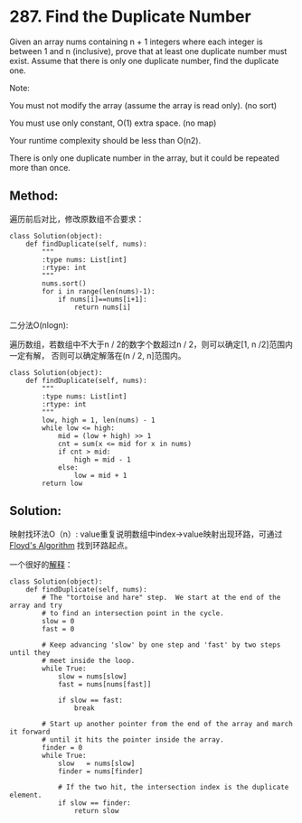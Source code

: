 # 287. Find the Duplicate Number

Given an array nums containing n + 1 integers where each integer is between 1 and n (inclusive), prove that at least one duplicate number must exist. Assume that there is only one duplicate number, find the duplicate one.

Note:

You must not modify the array (assume the array is read only). (no sort)

You must use only constant, O(1) extra space. (no map)

Your runtime complexity should be less than O(n2).

There is only one duplicate number in the array, but it could be repeated more than once.

## Method:

遍历前后对比，修改原数组不合要求：
    
    class Solution(object):
        def findDuplicate(self, nums):
            """
            :type nums: List[int]
            :rtype: int
            """
            nums.sort()
            for i in range(len(nums)-1):
                if nums[i]==nums[i+1]:
                    return nums[i]
二分法O(nlogn):

遍历数组，若数组中不大于n / 2的数字个数超过n / 2，则可以确定[1, n /2]范围内一定有解，
否则可以确定解落在(n / 2, n]范围内。

    class Solution(object):
        def findDuplicate(self, nums):
            """
            :type nums: List[int]
            :rtype: int
            """
            low, high = 1, len(nums) - 1
            while low <= high:
                mid = (low + high) >> 1
                cnt = sum(x <= mid for x in nums)
                if cnt > mid:
                    high = mid - 1
                else:
                    low = mid + 1
            return low
## Solution:

映射找环法O（n）:
value重复说明数组中index->value映射出现环路，可通过
[Floyd's Algorithm](https://zh.wikipedia.org/wiki/Floyd%E5%88%A4%E5%9C%88%E7%AE%97%E6%B3%95)
找到环路起点。

一个很好的[解释](http://blog.csdn.net/thestoryofsnow/article/details/6822576)：

    class Solution(object):
        def findDuplicate(self, nums):
            # The "tortoise and hare" step.  We start at the end of the array and try
            # to find an intersection point in the cycle.
            slow = 0
            fast = 0
        
            # Keep advancing 'slow' by one step and 'fast' by two steps until they
            # meet inside the loop.
            while True:
                slow = nums[slow]
                fast = nums[nums[fast]]
        
                if slow == fast:
                    break
        
            # Start up another pointer from the end of the array and march it forward
            # until it hits the pointer inside the array.
            finder = 0
            while True:
                slow   = nums[slow]
                finder = nums[finder]
        
                # If the two hit, the intersection index is the duplicate element.
                if slow == finder:
                    return slow